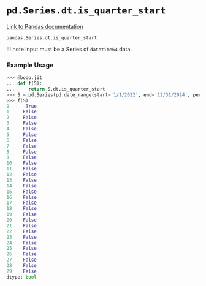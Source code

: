 # `pd.Series.dt.is_quarter_start`

[Link to Pandas documentation](https://pandas.pydata.org/docs/reference/api/pandas.Series.dt.is_quarter_start.html#pandas.Series.dt.is_quarter_start)

`pandas.Series.dt.is_quarter_start`

!!! note
	Input must be a Series of `datetime64` data.

### Example Usage

``` py
>>> @bodo.jit
... def f(S):
...     return S.dt.is_quarter_start
>>> S = pd.Series(pd.date_range(start='1/1/2022', end='12/31/2024', periods=30))
>>> f(S)
0      True
1     False
2     False
3     False
4     False
5     False
6     False
7     False
8     False
9     False
10    False
11    False
12    False
13    False
14    False
15    False
16    False
17    False
18    False
19    False
20    False
21    False
22    False
23    False
24    False
25    False
26    False
27    False
28    False
29    False
dtype: bool
```

